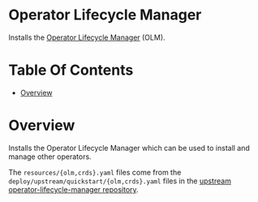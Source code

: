 # Operator Lifecycle Manager
Installs the [Operator Lifecycle Manager](https://olm.operatorframework.io/) (OLM).

# Table Of Contents
- [Overview](#overview)

# Overview
Installs the Operator Lifecycle Manager which can be used to install and manage other operators.

The `resources/{olm,crds}.yaml` files come from the `deploy/upstream/quickstart/{olm,crds}.yaml` files in the [upstream operator-lifecycle-manager repository](https://github.com/operator-framework/operator-lifecycle-manager).
